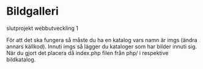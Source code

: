 # Bildgalleri
slutprojekt webbutveckling 1

För att det ska fungera så måste du ha en katalog vars namn är imgs (ändra annars källkod).
Innuti imgs så lägger du kataloger som har bilder innuti sig. 
När du gjort det placera då index.php filen från php/ i respektive bildkatalog.
